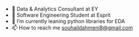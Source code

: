 - 👋 Data & Analytics Consultant at EY
- 👀 Software Engineering Student at Esprit
- 🌱 I’m currently leaning python libraries for EDA 
- 📫 How to reach me souhaildahmeni8@gmail.com

<!---
souhail-ftw/souhail-ftw is a ✨ special ✨ repository because its `README.md` (this file) appears on your GitHub profile.
You can click the Preview link to take a look at your changes.
--->
